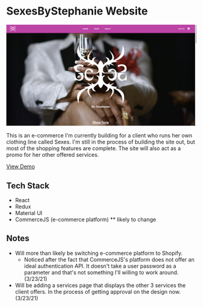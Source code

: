 # SexesByStephanie Website

![homepage screenshot](/src/assets/website-screenshot.png)

This is an e-commerce I'm currently building for a client who runs her own clothing line called Sexes. I'm still in the process of building the site out, but most of the shopping features are complete. The site will also act as a promo for her other offered services.

[View Demo ]()

## Tech Stack

- React
- Redux
- Material UI
- CommerceJS (e-commerce platform) \*\* likely to change

## Notes

- Will more than likely be switching e-commerce platform to Shopify.
  - Noticed after the fact that CommerceJS's platform does not offer an ideal authentication API. It doesn't take a user password as a parameter and that's not something I'll willing to work around. (3/23/21)
- Will be adding a services page that displays the other 3 services the client offers. In the process of getting approval on the design now. (3/23/21)
